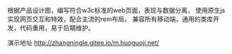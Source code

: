 根据产品设计图，编写符合w3c标准的web页面，表现与数据分离，
使用原生js实现网页交互和特效，配合主流的rem布局，
兼容所有移动端，通用的类库开发，代码重用，易于后期维护。

演示地址
http://zhangningle.gitee.io/m.huoguoji.net/
